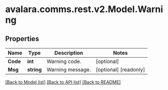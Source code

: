 
# avalara.comms.rest.v2.Model.Warning

## Properties

Name | Type | Description | Notes
------------ | ------------- | ------------- | -------------
**Code** | **int** | Warning code. | [optional] 
**Msg** | **string** | Warning message. | [optional] [readonly] 

[[Back to Model list]](../README.md#documentation-for-models)
[[Back to API list]](../README.md#documentation-for-api-endpoints)
[[Back to README]](../README.md)

